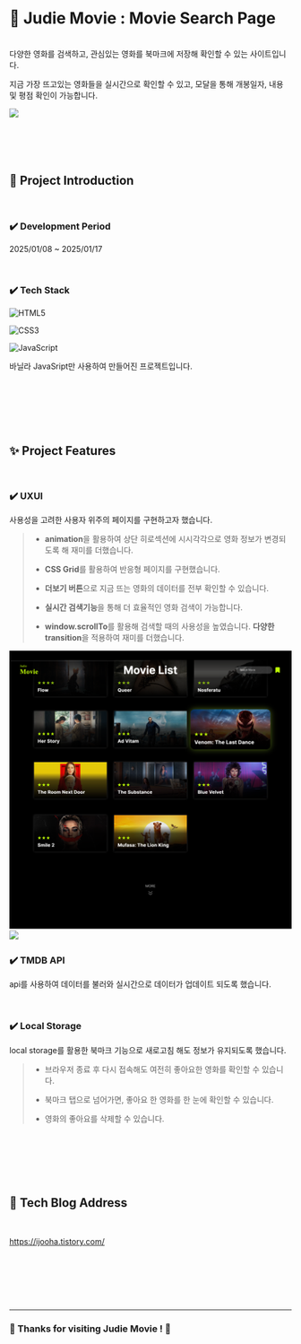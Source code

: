<!-- ####### 헤더 -->

# :movie_camera: Judie Movie : Movie Search Page
<br/>
다양한 영화를 검색하고, 관심있는 영화를 북마크에 저장해 확인할 수 있는 사이트입니다.

지금 가장 뜨고있는 영화들을 실시간으로 확인할 수 있고,
모달을 통해 개봉일자, 내용 및 평점 확인이 가능합니다.
<br/>

<img src="./assets/Screenshot _home.png">

<br/>
<br/>
<br/>
<br/>
<br/>

<!-- ####### 프로젝트 소개 -->

<!-- 제목 -->

## :microphone: Project Introduction
<br/>

<!-- 기간 -->

### :heavy_check_mark: **Development Period**
2025/01/08 ~ 2025/01/17

<br/>
<!-- 테크 스택 -->

### :heavy_check_mark: **Tech Stack**
![HTML5](https://img.shields.io/badge/html5-%23E34F26.svg?style=for-the-badge&logo=html5&logoColor=white)

![CSS3](https://img.shields.io/badge/css3-%231572B6.svg?style=for-the-badge&logo=css3&logoColor=white)

![JavaScript](https://img.shields.io/badge/javascript-%23323330.svg?style=for-the-badge&logo=javascript&logoColor=%23F7DF1E)

바닐라 JavaSript만 사용하여 만들어진 프로젝트입니다.

<br/>
<br/>
<br/>
<br/>
<br/>

<!-- ####### 프로젝트 특징 -->

<!-- 제목 -->

## :sparkles: Project Features
<br/>

<!-- 특징 하나 -->

### :heavy_check_mark: **UXUI**

사용성을 고려한 사용자 위주의 페이지를 구현하고자 했습니다.

> - **animation**을 활용하여 상단 히로섹션에 시시각각으로 영화 정보가 변경되도록 해 재미를 더했습니다.
>
> - **CSS Grid**를 활용하여 반응형 페이지를 구현했습니다.
> 
> - **더보기 버튼**으로 지금 뜨는 영화의 데이터를 전부 확인할 수 있습니다.
> 
> - **실시간 검색기능**을 통해 더 효율적인 영화 검색이 가능합니다.
> 
> - **window.scrollTo**를 활용해 검색할 때의 사용성을 높였습니다.
> **다양한 transition**을 적용하여 재미를 더했습니다.

<img src="./assets/Screenshot _movieList.png">
<br/>
<img src="./assets/Screenshot _modal.png">


<br/>

<!-- 특징 둘 -->

### :heavy_check_mark: **TMDB API**

api를 사용하여 데이터를 불러와 실시간으로 데이터가 업데이트 되도록 했습니다.

<br/>

### :heavy_check_mark: **Local Storage**

local storage를 활용한 북마크 기능으로 새로고침 해도 정보가 유지되도록 했습니다.

> - 브라우저 종료 후 다시 접속해도 여전히 좋아요한 영화를 확인할 수 있습니다.
>
> - 북마크 탭으로 넘어가면, 좋아요 한 영화를 한 눈에 확인할 수 있습니다.
>
> - 영화의 좋아요를 삭제할 수 있습니다.
<br/>
<br/>
<br/>
<br/>
<br/>

## :paperclip: Tech Blog Address

<br/>

https://ijooha.tistory.com/

<br/>
<br/>
<br/>
<br/>
<br/>

---
### :star2: Thanks for visiting **Judie Movie** ! :star2:

<br/>
<br/>
<br/>
<br/>
<br/>
